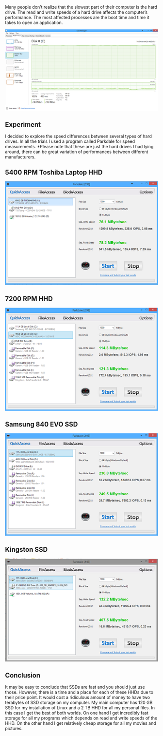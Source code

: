 Many people don’t realize that the slowest part of their computer is the hard
drive. The read and write speeds of a hard drive affects the computer’s
performance. The most affected processes are the boot time and time it takes to
open an application.

![](media/d460663e2f964c76a15d2c07a7052d60.png)

Experiment
----------

I decided to explore the speed differences between several types of hard drives.
In all the trials I used a program called Parkdale for speed measurements.
\*Please note that these are just the hard drives I had lying around, there can
be great variation of performances between different manufacturers.

5400 RPM Toshiba Laptop HHD
---------------------------

![](media/31210e78cc2cae122a6c3fdb93ab87c0.png)

7200 RPM HHD
------------

![](media/f19479753c6d86855a3a77f1cf840942.png)

Samsung 840 EVO SSD
-------------------

![](media/3812f5e41805eb999b057c15bae19081.png)

Kingston SSD
------------

![](media/2ac00ccdcae9b672a2f844b7f8f318c5.png)

Conclusion
----------

It may be easy to conclude that SSDs are fast and you should just use those.
However, there is a time and a place for each of these HHDs due to their price
point. It would cost a ridiculous amount of money to have two terabytes of SSD
storage on my computer. My main computer has 120 GB SSD for my installation of
Linux and a 2 TB HHD for all my personal files. In this case I get the best of
both worlds. On one hand I get incredibly fast storage for all my programs which
depends on read and write speeds of the HHD. On the other hand I get relatively
cheap storage for all my movies and pictures.
